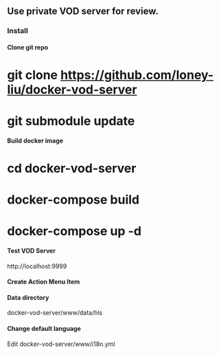 ## Use private VOD server for review.

### Install

#### Clone git repo

# git clone https://github.com/loney-liu/docker-vod-server
# git submodule update

#### Build docker image

# cd docker-vod-server
# docker-compose build
# docker-compose up -d

#### Test VOD Server

http://localhost:9999

#### Create Action Menu Item

#### Data directory

docker-vod-server/www/data/hls

#### Change default language

Edit docker-vod-server/www/i18n.yml